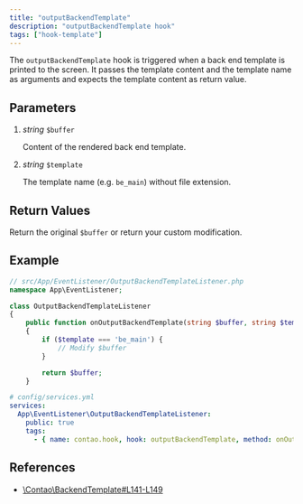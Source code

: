 ```yaml
---
title: "outputBackendTemplate"
description: "outputBackendTemplate hook"
tags: ["hook-template"]
---
```



The `outputBackendTemplate` hook is triggered when a back end template is printed
to the screen. It passes the template content and the template name as arguments
and expects the template content as return value.


## Parameters

1. *string* `$buffer`

    Content of the rendered back end template.

2. *string* `$template`

    The template name (e.g. `be_main`) without file extension.


## Return Values

Return the original `$buffer` or return your custom modification.


## Example

```php
// src/App/EventListener/OutputBackendTemplateListener.php
namespace App\EventListener;

class OutputBackendTemplateListener
{
    public function onOutputBackendTemplate(string $buffer, string $template): string
    {
        if ($template === 'be_main') {
            // Modify $buffer
        }

        return $buffer;
    }
```

```yml
# config/services.yml
services:
  App\EventListener\OutputBackendTemplateListener:
    public: true
    tags:
      - { name: contao.hook, hook: outputBackendTemplate, method: onOutputBackendTemplate }
```


## References

- [\Contao\BackendTemplate#L141-L149](https://github.com/contao/contao/blob/4.7.6/core-bundle/src/Resources/contao/classes/BackendTemplate.php#L141-L149)
